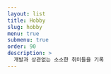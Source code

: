 ```yaml
---
layout: list
title: Hobby
slug: hobby
menu: true
submenu: true
order: 90
description: >
  개발과 상관없는 소소한 취미들을 기록
---
```

